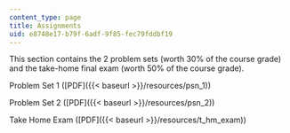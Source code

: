 ```yaml
---
content_type: page
title: Assignments
uid: e8748e17-b79f-6adf-9f85-fec79fddbf19
---
```


This section contains the 2 problem sets (worth 30% of the course grade) and the take-home final exam (worth 50% of the course grade).

Problem Set 1 ([PDF]({{< baseurl >}}/resources/psn_1))

Problem Set 2 ([PDF]({{< baseurl >}}/resources/psn_2))

Take Home Exam ([PDF]({{< baseurl >}}/resources/t_hm_exam))